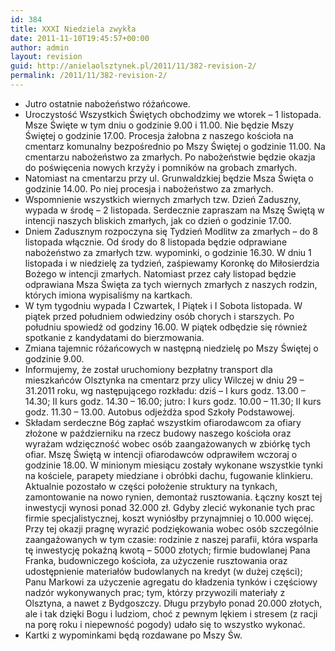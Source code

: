 ```yaml
---
id: 384
title: XXXI Niedziela zwykła
date: 2011-11-10T19:45:57+00:00
author: admin
layout: revision
guid: http://anielaolsztynek.pl/2011/11/382-revision-2/
permalink: /2011/11/382-revision-2/
---
```

  * Jutro ostatnie nabożeństwo różańcowe.
  * Uroczystość Wszystkich Świętych obchodzimy we wtorek &#8211; 1 listopada. Msze Święte w tym dniu o godzinie 9.00 i 11.00. Nie będzie Mszy Świętej o godzinie 17.00. Procesja żałobna z naszego kościoła na cmentarz komunalny bezpośrednio po Mszy Świętej o godzinie 11.00. Na cmentarzu nabożeństwo za zmarłych. Po nabożeństwie będzie okazja do poświęcenia nowych krzyży i pomników na grobach zmarłych.
  * Natomiast na cmentarzu przy ul. Grunwaldzkiej będzie Msza Święta o godzinie 14.00. Po niej procesja i nabożeństwo za zmarłych.
  * Wspomnienie wszystkich wiernych zmarłych tzw. Dzień Zaduszny, wypada w środę &#8211; 2 listopada. Serdecznie zapraszam na Mszę Świętą w intencji naszych bliskich zmarłych, jak co dzień o godzinie 17.00.
  * Dniem Zadusznym rozpoczyna się Tydzień Modlitw za zmarłych &#8211; do 8 listopada włącznie. Od środy do 8 listopada będzie odprawiane nabożeństwo za zmarłych tzw. wypominki, o godzinie 16.30. W dniu 1 listopada i w niedzielę za tydzień, zaśpiewamy Koronkę do Miłosierdzia Bożego w intencji zmarłych. Natomiast przez cały listopad będzie odprawiana Msza Święta za tych wiernych zmarłych z naszych rodzin, których imiona wypisaliśmy na kartkach.
  * W tym tygodniu wypada I Czwartek, I Piątek i I Sobota listopada. W piątek przed południem odwiedziny osób chorych i starszych. Po południu spowiedź od godziny 16.00. W piątek odbędzie się również spotkanie z kandydatami do bierzmowania.
  * Zmiana tajemnic różańcowych w następną niedzielę po Mszy Świętej o godzinie 9.00.
  * Informujemy, że został uruchomiony bezpłatny transport dla mieszkańców Olsztynka na cmentarz przy ulicy Wilczej w dniu 29 &#8211; 31.2011 roku, wg następującego rozkładu: dziś &#8211; I kurs godz. 13.00 &#8211; 14.30; II kurs godz. 14.30 &#8211; 16.00; jutro: I kurs godz. 10.00 &#8211; 11.30; II kurs godz. 11.30 &#8211; 13.00. Autobus odjeżdża spod Szkoły Podstawowej.
  * Składam serdeczne Bóg zapłać wszystkim ofiarodawcom za ofiary złożone w październiku na rzecz budowy naszego kościoła oraz wyrażam wdzięczność wobec osób zaangażowanych w zbiórkę tych ofiar. Mszę Świętą w intencji ofiarodawców odprawiłem wczoraj o godzinie 18.00. W minionym miesiącu zostały wykonane wszystkie tynki na kościele, parapety miedziane i obróbki dachu, fugowanie klinkieru. Aktualnie pozostało w części położenie struktury na tynkach, zamontowanie na nowo rynien, demontaż rusztowania. Łączny koszt tej inwestycji wynosi ponad 32.000 zł. Gdyby zlecić wykonanie tych prac firmie specjalistycznej, koszt wyniósłby przynajmniej o 10.000 więcej. Przy tej okazji pragnę wyrazić podziękowania wobec osób szczególnie zaangażowanych w tym czasie: rodzinie z naszej parafii, która wsparła tę inwestycję pokaźną kwotą &#8211; 5000 złotych; firmie budowlanej Pana Franka, budowniczego kościoła, za użyczenie rusztowania oraz udostępnienie materiałów budowlanych na kredyt (w dużej części); Panu Markowi za użyczenie agregatu do kładzenia tynków i częściowy nadzór wykonywanych prac; tym, którzy przywozili materiały z Olsztyna, a nawet z Bydgoszczy. Długu przybyło ponad 20.000 złotych, ale i tak dzięki Bogu i ludziom, choć z pewnym lękiem i stresem (z racji na porę roku i niepewność pogody) udało się to wszystko wykonać.
  * Kartki z wypominkami będą rozdawane po Mszy Św.
